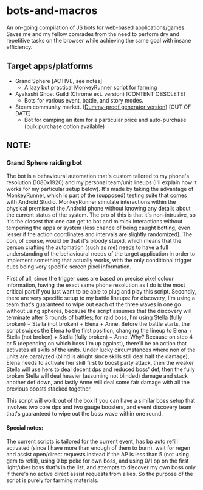 # bots-and-macros
An on-going compilation of JS bots for web-based applications/games. Saves me and my fellow comrades from the need to perform dry and repetitive tasks on the browser while achieving the same goal with insane efficiency.

## Target apps/platforms
* Grand Sphere [ACTIVE, see notes]
  * A lazy but practical MonkeyRunner script for farming
* Ayakashi Ghost Guild (Chrome ext. version) [CONTENT OBSOLETE]
  * Bots for various event, battle, and story modes.
* Steam community market. ([Dummy-proof generator version](http://konishi.graphics/test/)) [OUT OF DATE]
  * Bot for camping an item for a particular price and auto-purchase (bulk purchase option available)

## NOTE:
### Grand Sphere raiding bot
The bot is a behavioural automation that's custom tailored to my phone's resolution (1080x1920) and my personal team/unit lineups (I'll explain how it works for my particular setup below). It's made by taking the advantage of MonkeyRunner, which is part of the (supposed) testing suite that comes with Android Studio. MonkeyRunner simulate interactions within the physical premise of the Android phone without knowing any details about the current status of the system. The pro of this is that it's non-intrusive, so it's the closest that one can get to bot and mimick interactions without tempering the apps or system (less chance of being caught botting, even lesser if the action coordinates and intervals are slightly randomized). The con, of course, would be that it's bloody stupid, which means that the person crafting the automation (such as me) needs to have a full understanding of the behavioural needs of the target application in order to implement something that actually works, with the only conditional trigger cues being very specific screen pixel information.

First of all, since the trigger cues are based on precise pixel colour information, having the exact same phone resolution as I do is the most critical part if you just want to be able to plug and play this script. Secondly, there are very specific setup to my battle lineups: for discovery, I'm using a team that's guaranteed to wipe out each of the three waves in one go without using spheres, because the script assumes that the discovery will terminate after 3 rounds of battles; for raid boss, I'm using Stella (fully broken) + Stella (not broken) + Elena + Anne. Before the battle starts, the script swipes the Elena to the first position, changing the lineup to Elena + Stella (not broken) + Stella (fully broken) + Anne. Why? Because on step 4 or 5 (depending on which boss I'm up against), there'll be an action that activates all skills of the units. Under lucky circumstances where non of the units are paralyzed (blind is alright since skills still deal half the damage), Elena needs to activate her skill first to boost party attack, then the weaker Stella will use hers to deal decent dps and reduced boss' def, then the fully broken Stella will deal heavier (assuming not blinded) damage and stack another def down, and lastly Anne will deal some fair damage with all the previous boosts stacked together.

This script will work out of the box if you can have a similar boss setup that involves two core dps and two gauge boosters, and event discovery team that's guaranteed to wipe out the boss wave within one round.

#### Special notes:
The current scripts is tailored for the current event, has bp auto refill activated (since I have more than enough of them to burn), wait for regen and assist open/direct requests instead if the AP is less than 5 (not using gem to refill), using 0 bp poke for own boss, and using 0/1 bp on the first light/uber boss that's in the list, and attempts to discover my own boss only if there's no active direct assist requests from allies. So the purpose of the script is purely for farming materials.
